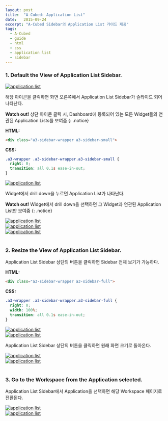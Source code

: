 ```yaml
---
layout: post
title:  "A-Cubed: Application List"
date:   2015-09-24
excerpt: "A-Cubed Sidebar의 Application List 가이드 제공"
tags:
  - A-Cubed
  - guide
  - html
  - css
  - application list
  - sidebar
---
```


### 1. Default the View of Application List Sidebar.

<a href="{{ site.url }}/images/works/20150924/image-42.png"><img src="{{ site.url }}/images/works/20150924/image-42.png" alt="application list"></a>
<br>

해당 아이콘을 클릭하면 화면 오른쪽에서 Application List Sidebar가 슬라이드 되어 나타난다.

**Watch out!** 상단 아이콘 클릭 시, Dashboard에 등록되어 있는 모든 Widget들의 연관된 Application Lists를 보여줌
{: .notice}

**HTML:**

```html
<div class="a3-sidebar-wrapper a3-sidebar-small">
```

**CSS:**

```css
.a3-wrapper .a3-sidebar-wrapper.a3-sidebar-small {
  right: 0;
  transition: all 0.1s ease-in-out;
}
```

<a href="{{ site.url }}/images/works/20150924/image-43.png"><img src="{{ site.url }}/images/works/20150924/image-43.png" alt="application list"></a>
<br>

Widget에서 drill down을 누르면 Application List가 나타난다.

**Watch out!** Widget에서 drill down을 선택하면 그 Widget과 연관된 Application List만 보여줌
{: .notice}

<a href="{{ site.url }}/images/works/20150924/image-44.png"><img src="{{ site.url }}/images/works/20150924/image-44.png" alt="application list"></a>
<br>
<a href="{{ site.url }}/images/works/20150924/image-45.png"><img src="{{ site.url }}/images/works/20150924/image-45.png" alt="application list"></a>
<br>
<a href="{{ site.url }}/images/works/20150924/image-46.png"><img src="{{ site.url }}/images/works/20150924/image-46.png" alt="application list"></a>
<br>
<br>

### 2. Resize the View of Application List Sidebar.

Application List Sidebar 상단의 버튼을 클릭하면 Sidebar 전체 보기가 가능하다.

**HTML:**

```html
<div class="a3-sidebar-wrapper a3-sidebar-full">
```

**CSS:**

```css
.a3-wrapper .a3-sidebar-wrapper.a3-sidebar-full {
  right: 0;
  width: 100%;
  transition: all 0.1s ease-in-out;
}
```

<a href="{{ site.url }}/images/works/20150924/image-47.png"><img src="{{ site.url }}/images/works/20150924/image-47.png" alt="application list"></a>
<br>
<a href="{{ site.url }}/images/works/20150924/image-48.png"><img src="{{ site.url }}/images/works/20150924/image-48.png" alt="application list"></a>
<br>

Application List Sidebar 상단의 버튼을 클릭하면 원래 화면 크기로 돌아온다.

<a href="{{ site.url }}/images/works/20150924/image-49.png"><img src="{{ site.url }}/images/works/20150924/image-49.png" alt="application list"></a>
<br>
<a href="{{ site.url }}/images/works/20150924/image-50.png"><img src="{{ site.url }}/images/works/20150924/image-50.png" alt="application list"></a>
<br>
<br>

### 3. Go to the Workspace from the Application selected.

Application List Sidebar에서 Application을 선택하면 해당 Workspace 페이지로 전환된다.

<a href="{{ site.url }}/images/works/20150924/image-51.png"><img src="{{ site.url }}/images/works/20150924/image-51.png" alt="application list"></a>
<br>
<a href="{{ site.url }}/images/works/20150924/image-52.png"><img src="{{ site.url }}/images/works/20150924/image-52.png" alt="application list"></a>